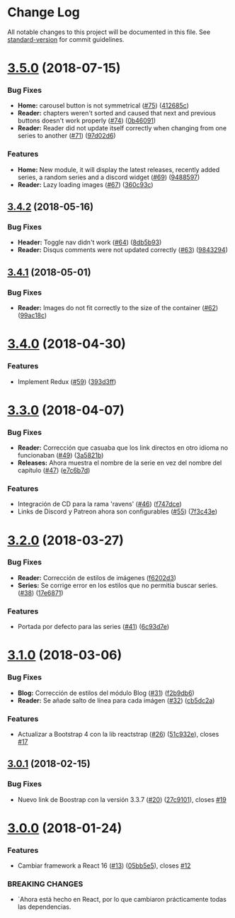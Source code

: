 # Change Log

All notable changes to this project will be documented in this file. See [standard-version](https://github.com/conventional-changelog/standard-version) for commit guidelines.

<a name="3.5.0"></a>
# [3.5.0](https://github.com/dvaJi/ReaderFront/compare/v3.4.2...v3.5.0) (2018-07-15)


### Bug Fixes

* **Home:** carousel button is not symmetrical ([#75](https://github.com/dvaJi/ReaderFront/issues/75)) ([412685c](https://github.com/dvaJi/ReaderFront/commit/412685c))
* **Reader:** chapters weren't sorted and caused that next and previous buttons doesn't work properly ([#74](https://github.com/dvaJi/ReaderFront/issues/74)) ([0b46091](https://github.com/dvaJi/ReaderFront/commit/0b46091))
* **Reader:** Reader did not update itself correctly when changing from one series to another ([#71](https://github.com/dvaJi/ReaderFront/issues/71)) ([97d02d6](https://github.com/dvaJi/ReaderFront/commit/97d02d6))


### Features

* **Home:** New module, it will display the latest releases, recently added series, a random series and a discord widget ([#69](https://github.com/dvaJi/ReaderFront/issues/69)) ([9488597](https://github.com/dvaJi/ReaderFront/commit/9488597))
* **Reader:** Lazy loading images ([#67](https://github.com/dvaJi/ReaderFront/issues/67)) ([360c93c](https://github.com/dvaJi/ReaderFront/commit/360c93c))



<a name="3.4.2"></a>
## [3.4.2](https://github.com/dvaJi/ReaderFront/compare/v3.4.1...v3.4.2) (2018-05-16)


### Bug Fixes

* **Header:** Toggle nav didn't work ([#64](https://github.com/dvaJi/ReaderFront/issues/64)) ([8db5b93](https://github.com/dvaJi/ReaderFront/commit/8db5b93))
* **Reader:** Disqus comments were not updated correctly ([#63](https://github.com/dvaJi/ReaderFront/issues/63)) ([9843294](https://github.com/dvaJi/ReaderFront/commit/9843294))



<a name="3.4.1"></a>
## [3.4.1](https://github.com/dvaJi/ReaderFront/compare/v3.4.0...v3.4.1) (2018-05-01)


### Bug Fixes

* **Reader:** Images do not fit correctly to the size of the container ([#62](https://github.com/dvaJi/ReaderFront/issues/62)) ([99ac18c](https://github.com/dvaJi/ReaderFront/commit/99ac18c))



<a name="3.4.0"></a>
# [3.4.0](https://github.com/dvaJi/ReaderFront/compare/v3.3.0...v3.4.0) (2018-04-30)


### Features

* Implement Redux ([#59](https://github.com/dvaJi/ReaderFront/issues/59)) ([393d3ff](https://github.com/dvaJi/ReaderFront/commit/393d3ff))



<a name="3.3.0"></a>
# [3.3.0](https://github.com/dvaJi/ReaderFront/compare/v3.2.0...v3.3.0) (2018-04-07)


### Bug Fixes

* **Reader:** Corrección que casuaba que los link directos en otro idioma no funcionaban ([#49](https://github.com/dvaJi/ReaderFront/issues/49)) ([3a5821b](https://github.com/dvaJi/ReaderFront/commit/3a5821b))
* **Releases:** Ahora muestra el nombre de la serie en vez del nombre del capítulo ([#47](https://github.com/dvaJi/ReaderFront/issues/47)) ([e7c6b7d](https://github.com/dvaJi/ReaderFront/commit/e7c6b7d))


### Features

* Integración de CD para la rama 'ravens' ([#46](https://github.com/dvaJi/ReaderFront/issues/46)) ([f747dce](https://github.com/dvaJi/ReaderFront/commit/f747dce))
* Links de Discord y Patreon ahora son configurables ([#55](https://github.com/dvaJi/ReaderFront/issues/55)) ([7f3c43e](https://github.com/dvaJi/ReaderFront/commit/7f3c43e))



<a name="3.2.0"></a>
# [3.2.0](https://github.com/dvaJi/ReaderFront/compare/v3.1.0...v3.2.0) (2018-03-27)


### Bug Fixes

* **Reader:** Corrección de estilos de imágenes ([f6202d3](https://github.com/dvaJi/ReaderFront/commit/f6202d3))
* **Series:** Se corrige error en los estilos que no permitía buscar series. ([#38](https://github.com/dvaJi/ReaderFront/issues/38)) ([17e6871](https://github.com/dvaJi/ReaderFront/commit/17e6871))


### Features

* Portada por defecto para las series ([#41](https://github.com/dvaJi/ReaderFront/issues/41)) ([6c93d7e](https://github.com/dvaJi/ReaderFront/commit/6c93d7e))



<a name="3.1.0"></a>
# [3.1.0](https://github.com/dvaJi/ReaderFront/compare/v3.0.1...v3.1.0) (2018-03-06)


### Bug Fixes

* **Blog:** Corrección de estilos del módulo Blog ([#31](https://github.com/dvaJi/ReaderFront/issues/31)) ([f2b9db6](https://github.com/dvaJi/ReaderFront/commit/f2b9db6))
* **Reader:** Se añade salto de línea para cada imágen ([#32](https://github.com/dvaJi/ReaderFront/issues/32)) ([cb5dc2a](https://github.com/dvaJi/ReaderFront/commit/cb5dc2a))


### Features

* Actualizar a Bootstrap 4 con la lib reactstrap ([#26](https://github.com/dvaJi/ReaderFront/issues/26)) ([51c932e](https://github.com/dvaJi/ReaderFront/commit/51c932e)), closes [#17](https://github.com/dvaJi/ReaderFront/issues/17)



<a name="3.0.1"></a>
## [3.0.1](https://github.com/dvaJi/ReaderFront/compare/v3.0.0...v3.0.1) (2018-02-15)


### Bug Fixes

* Nuevo link de Boostrap con la versión 3.3.7 ([#20](https://github.com/dvaJi/ReaderFront/issues/20)) ([27c9101](https://github.com/dvaJi/ReaderFront/commit/27c9101)), closes [#19](https://github.com/dvaJi/ReaderFront/issues/19)



<a name="3.0.0"></a>
# [3.0.0](https://github.com/dvaJi/ReaderFront/compare/2.1.2...3.0.0) (2018-01-24)


### Features

* Cambiar framework a React 16 ([#13](https://github.com/dvaJi/ReaderFront/issues/13)) ([05bb5e5](https://github.com/dvaJi/ReaderFront/commit/05bb5e5)), closes [#12](https://github.com/dvaJi/ReaderFront/issues/12)


### BREAKING CHANGES

* `Ahora está hecho en React, por lo que cambiaron prácticamente todas las dependencias.
